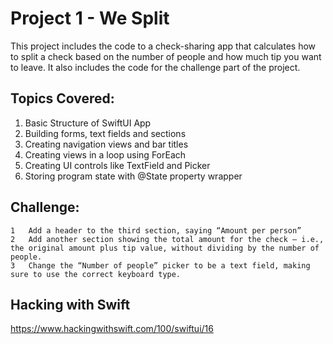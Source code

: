 # Project 1 - We Split 

This project includes the code to a check-sharing app that calculates how to split a check based on the number of people and how much tip you want to leave. 
It also includes the code for the challenge part of the project.


## Topics Covered: 
1. Basic Structure of SwiftUI App 
2. Building forms, text fields and sections 
3. Creating navigation views and bar titles 
4. Creating views in a loop using ForEach
5. Creating UI controls like TextField and Picker 
6. Storing program state with @State property wrapper 


## Challenge: 

	1	Add a header to the third section, saying “Amount per person”
	2	Add another section showing the total amount for the check – i.e., the original amount plus tip value, without dividing by the number of people.
	3	Change the “Number of people” picker to be a text field, making sure to use the correct keyboard type.


## Hacking with Swift
https://www.hackingwithswift.com/100/swiftui/16 
